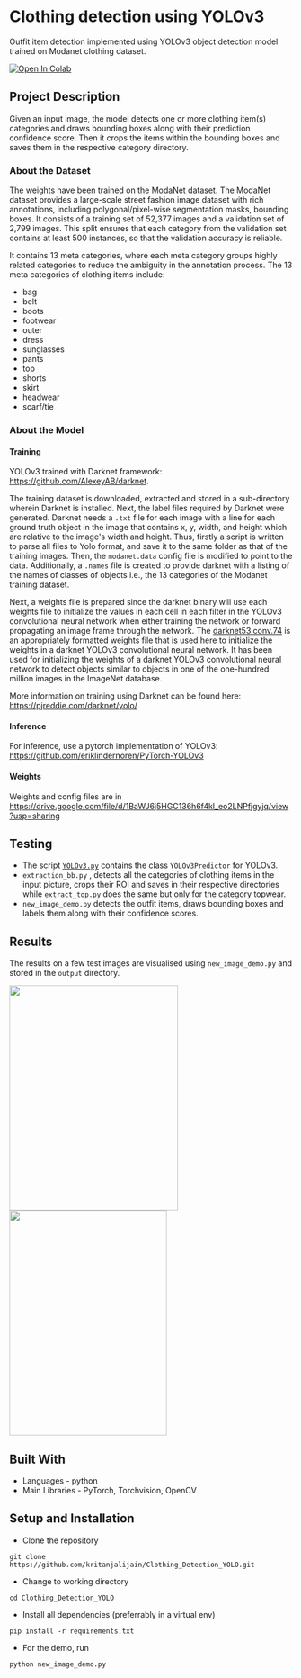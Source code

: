 # Clothing detection using YOLOv3

Outfit item detection implemented using YOLOv3 object detection model trained on Modanet clothing dataset.

[![Open In Colab](https://colab.research.google.com/assets/colab-badge.svg)](https://colab.research.google.com/github/kritanjalijain/Clothing_Detection_YOLO/blob/main/YOLOv3.ipynb)

## Project Description

Given an input image, the model detects one or more clothing item(s) categories and draws bounding boxes along with their prediction confidence score. Then it crops the items within the bounding boxes and saves them in the respective category directory. 

### About the Dataset
The weights have been trained on the [ModaNet dataset](https://github.com/eBay/modanet). 
The ModaNet dataset provides a large-scale street fashion image dataset with rich annotations, including polygonal/pixel-wise segmentation masks, bounding boxes. 
It consists of a training set of 52,377 images and a validation set of 2,799 images. This split ensures that each category from the validation set contains at least 500 instances, so that the validation accuracy is reliable. 

It contains 13 meta categories, where each meta category groups highly related categories to reduce the ambiguity in the annotation process. 
The 13 meta categories of clothing items include:
  - bag
  - belt
  - boots
  - footwear
  - outer
  - dress
  - sunglasses
  - pants
  - top
  - shorts
  - skirt
  - headwear
  - scarf/tie

### About the Model 

#### Training
YOLOv3 trained with Darknet framework: https://github.com/AlexeyAB/darknet. 

The training dataset is downloaded, extracted and stored in a sub-directory wherein Darknet is installed. Next, the label files required by Darknet were generated. Darknet needs a `.txt` file for each image with a line for each ground truth object in the image that contains x, y, width, and height which are relative to the image's width and height. Thus, firstly a script is written to parse all files to Yolo format, and save it to the same folder as that of the training images. Then, the
`modanet.data` config file is modified to point to the data. Additionally, a `.names` file is created to provide darknet with a listing of the names of classes of objects i.e., the 13 categories of the Modanet training dataset. 

Next, a weights file is prepared since the darknet binary will use each weights file to initialize the values in each cell in each filter in the YOLOv3 convolutional neural network when either training the network or forward propagating an image frame through the network. The [darknet53.conv.74](https://pjreddie.com/media/files/darknet53.conv.74) is an appropriately formatted weights file that is used here to initialize the weights in a darknet YOLOv3 convolutional neural network. It has been used for initializing the weights of a darknet YOLOv3 convolutional neural network to detect objects similar to objects in one of the one-hundred million images in the ImageNet database.

More information on training using Darknet can be found here: https://pjreddie.com/darknet/yolo/

#### Inference
For inference, use a pytorch implementation of YOLOv3: https://github.com/eriklindernoren/PyTorch-YOLOv3

#### Weights

Weights and config files are in https://drive.google.com/file/d/1BaWJ6j5HGC136h6f4kl_eo2LNPfjgyjq/view?usp=sharing

## Testing 

- The script [`YOLOv3.py`](https://github.com/kritanjalijain/Clothing_Detection_YOLO/tree/main/predictors) contains the class <code>YOLOv3Predictor</code> for YOLOv3.
- <code>extraction_bb.py</code> , detects all the categories of clothing items in the input picture, crops their ROI and saves in their respective directories while `extract_top.py` does the same but only for the category topwear.
- `new_image_demo.py` detects the outfit items, draws bounding boxes and labels them along with their confidence scores.

## Results

The results on a few test images are visualised using `new_image_demo.py` and stored in the `output` directory.

<img src="https://github.com/kritanjalijain/Clothing_Detection_YOLO/blob/main/output/output-test_test1_yolo_modanet.jpg" height= 400 width=300 align=left>
<img src="https://github.com/kritanjalijain/Clothing_Detection_YOLO/blob/main/output/ouput-test_File_003_yolo_modanet.jpg" height= 400 width=280 align=center>


## Built With
* Languages - python
* Main Libraries - PyTorch, Torchvision, OpenCV

## Setup and Installation
* Clone the repository 
``` 
git clone https://github.com/kritanjalijain/Clothing_Detection_YOLO.git
```
* Change to working directory
```
cd Clothing_Detection_YOLO
```
* Install all dependencies (preferrably in a virtual env)
```
pip install -r requirements.txt
```
* For the demo, run
```
python new_image_demo.py
```


